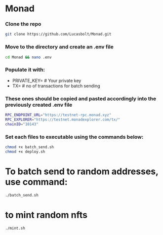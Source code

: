# Monad

### Clone the repo
```bash
git clone https://github.com/Lucasbolt/Monad.git 
```

### Move to the directory and create an .env file
```bash
cd Monad && nano .env
```
### Populate it with:
* PRIVATE_KEY= # Your private key
* TX= # no of transactions for batch sending

### These ones should be copied and pasted accordingly into the previously created .env file
```bash
RPC_ENDPOINT_URL="https://testnet-rpc.monad.xyz"
RPC_EXPLORER="https://testnet.monadexplorer.com/tx/"
chainID="10143"
```

### Set each files to executable using the commands below:
```bash
chmod +x batch_send.sh
chmod +x deploy.sh 
```

# To batch send to random addresses, use command:
```bash
./batch_send.sh
```

# to mint random nfts
```bash
./mint.sh
```
